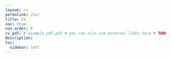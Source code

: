 ```yaml
---
layout: cv
permalink: /cv/
title: CV
nav: true
nav_order: 5
cv_pdf: # example_pdf.pdf # you can also use external links here # TODO add a cv pdf
description: 
toc:
  sidebar: left
---
```

